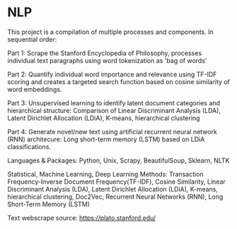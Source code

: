 # NLP

This project is a compilation of multiple processes and components.  In sequential order:

Part 1: Scrape the Stanford Encyclopedia of Philosophy, processes individual text paragraphs using word tokenization as 'bag of words'

Part 2:  Quantify individual word importance and relevance using TF-IDF scoring and creates a targeted search function based on cosine similarity of word embeddings.

Part 3:  Unsupervised learning to identify latent document categories and hierarchical structure:  Comparison of Linear Discriminant Analysis (LDA), Latent Dirichlet Allocation (LDiA), K-means, hierarchical clustering

Part 4:  Generate novel/new text using artificial recurrent neural network (RNN) architecure:  Long short-term memory (LSTM) based on LDiA classifications.

Languages & Packages: Python, Unix, Scrapy, BeautifulSoup, Sklearn, NLTK

Statistical, Machine Learning, Deep Learning Methods:  Transaction Frequency-Inverse Document Frequency(TF-IDF), Cosine Similarity, Linear Discriminant Analysis (LDA), Latent Dirichlet Allocation (LDiA), K-means, hierarchical clustering, Doc2Vec, Recurrent Neural Networks (RNN), Long Short-Term Memory (LSTM)

Text webscrape source:  https://plato.stanford.edu/
